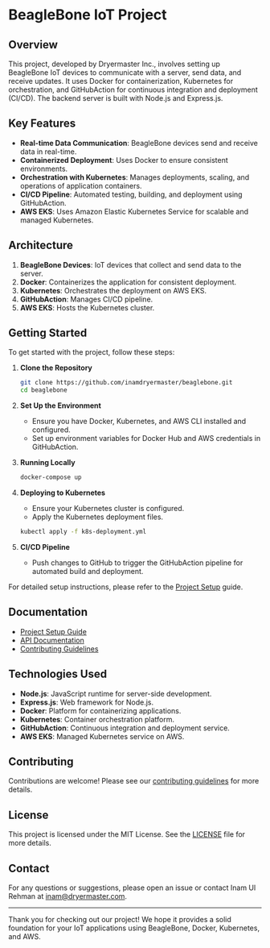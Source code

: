 # BeagleBone IoT Project

## Overview

This project, developed by Dryermaster Inc., involves setting up BeagleBone IoT devices to communicate with a server, send data, and receive updates. It uses Docker for containerization, Kubernetes for orchestration, and GitHubAction for continuous integration and deployment (CI/CD). The backend server is built with Node.js and Express.js.

## Key Features

- **Real-time Data Communication**: BeagleBone devices send and receive data in real-time.
- **Containerized Deployment**: Uses Docker to ensure consistent environments.
- **Orchestration with Kubernetes**: Manages deployments, scaling, and operations of application containers.
- **CI/CD Pipeline**: Automated testing, building, and deployment using GitHubAction.
- **AWS EKS**: Uses Amazon Elastic Kubernetes Service for scalable and managed Kubernetes.

## Architecture

1. **BeagleBone Devices**: IoT devices that collect and send data to the server.
2. **Docker**: Containerizes the application for consistent deployment.
3. **Kubernetes**: Orchestrates the deployment on AWS EKS.
4. **GitHubAction**: Manages CI/CD pipeline.
5. **AWS EKS**: Hosts the Kubernetes cluster.

## Getting Started

To get started with the project, follow these steps:

1. **Clone the Repository**

   ```sh
   git clone https://github.com/inamdryermaster/beaglebone.git
   cd beaglebone
   ```

2. **Set Up the Environment**

   - Ensure you have Docker, Kubernetes, and AWS CLI installed and configured.
   - Set up environment variables for Docker Hub and AWS credentials in GitHubAction.

3. **Running Locally**

   ```sh
   docker-compose up
   ```

4. **Deploying to Kubernetes**

   - Ensure your Kubernetes cluster is configured.
   - Apply the Kubernetes deployment files.

   ```sh
   kubectl apply -f k8s-deployment.yml
   ```

5. **CI/CD Pipeline**
   - Push changes to GitHub to trigger the GitHubAction pipeline for automated build and deployment.

For detailed setup instructions, please refer to the [Project Setup](./docs/project_setup.md) guide.

## Documentation

- [Project Setup Guide](./docs/project-setup.md)
- [API Documentation](./docs/api.md)
- [Contributing Guidelines](./docs/contributing.md)

## Technologies Used

- **Node.js**: JavaScript runtime for server-side development.
- **Express.js**: Web framework for Node.js.
- **Docker**: Platform for containerizing applications.
- **Kubernetes**: Container orchestration platform.
- **GitHubAction**: Continuous integration and deployment service.
- **AWS EKS**: Managed Kubernetes service on AWS.

## Contributing

Contributions are welcome! Please see our [contributing guidelines](./docs/contributing.md) for more details.

## License

This project is licensed under the MIT License. See the [LICENSE](./LICENSE) file for more details.

## Contact

For any questions or suggestions, please open an issue or contact Inam Ul Rehman at [inam@dryermaster.com](mailto:inam@dryermaster.com).

---

Thank you for checking out our project! We hope it provides a solid foundation for your IoT applications using BeagleBone, Docker, Kubernetes, and AWS.
